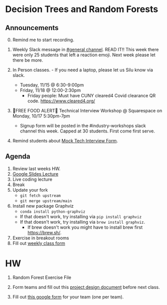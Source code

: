 # Decision Trees and Random Forests

## Announcements
0. Remind me to start recording. 
1. Weekly Slack message in [#general channel](https://ctp2022.slack.com/archives/C03MWUDJM6V/p1664985620947319).  READ IT!!  This week there were only 25 students that left a reaction emoji.  Next week please let there be more. 
2. In Person classes. - If you need a laptop, please let us Silu know via slack.
	- Tuesday, 11/15 @ 6:30-9:00pm
	- Friday, 11/18 @ 12:00-2:30pm
		* Friday people:  Must have CUNY cleared4 Covid clearance QR code. https://www.cleared4.org/
 
3. 🚨FREE FOOD ALERT🚨  Technical Interview Workshop @ Squarespace  on Monday, 10/17 5:30pm-7pm 
	- Signup form will be posted in the #industry-workshops slack channel this week. Capped at 30 students.  First come first serve. 
4. Remind students about [Mock Tech Interview Form](https://docs.google.com/forms/d/e/1FAIpQLSflRrRS8bJNi1MejLlyKKJAEATpeqIC0gwSf6kwXFqug6tvmg/viewform).


## Agenda
1. Review last weeks HW.
3. [Google Slides Lecture](https://docs.google.com/presentation/d/1gSJf6GynPzUzqT5HF2xZKzCNMh40EZlGmmlwjSNX6Js/edit?usp=sharing)
4. Live coding lecture
5. Break
6. Update your fork
	* `git fetch upstream`
	* `git merge upstream/main`
7. Install new package Graphviz
	* `conda install python-graphviz`
	* If that doesn't work, try installing via `pip install graphviz`
	* If that doesn't work, try installing via `brew install graphviz`.  
		* If brew doesn't work you might have to install brew first https://brew.sh/.
8. Exercise in breakout rooms
9. Fill out [weekly class form](https://forms.gle/hgUHe8gwmNGF91k57)


# HW
1. Random Forest Exercise File

2. Form teams and fill out this [project design document](https://docs.google.com/document/d/1ImFfeHOxAVTlho3OPrrX_5n8XsyjK4aDl0WN4pnCXUQ/edit#) before next class. 

3. Fill out [this google form](https://forms.gle/k5E8JigSMwL66caT6) for your team (one per team). 





